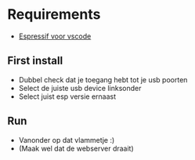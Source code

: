 # Requirements

- [Espressif voor vscode](https://docs.espressif.com/projects/esp-idf/en/v4.2.3/esp32/get-started/vscode-setup.html)

## First install

- Dubbel check dat je toegang hebt tot je usb poorten
- Select de juiste usb device linksonder
- Select juist esp versie ernaast

## Run

- Vanonder op dat vlammetje :)
- (Maak wel dat de webserver draait)
